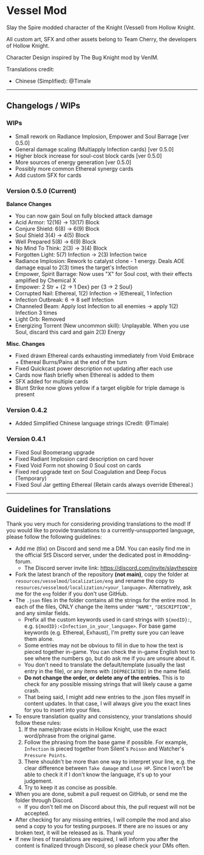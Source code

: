 # Vessel Mod

Slay the Spire modded character of the Knight (Vessel) from Hollow Knight.

All custom art, SFX and other assets belong to Team Cherry, the developers of Hollow Knight.

Character Design inspired by The Bug Knight mod by VenIM.

Translations credit:
- Chinese (Simplified): @Timale

---
## Changelogs / WIPs

### WIPs
- Small rework on Radiance Implosion, Empower and Soul Barrage [ver 0.5.0]
- General damage scaling (Multiapply Infection cards) [ver 0.5.0]
- Higher block increase for soul-cost block cards [ver 0.5.0]
- More sources of energy generation [ver 0.5.0]
- Possibly more common Ethereal synergy cards
- Add custom SFX for cards

### Version 0.5.0 (Current)
**Balance Changes**
- You can now gain Soul on fully blocked attack damage
- Acid Armor: 12(16) -> 13(17) Block
- Conjure Shield: 6(8) -> 6(9) Block
- Soul Shield 3(4) -> 4(5) Block
- Well Prepared 5(8) -> 6(9) Block
- No Mind To Think: 2(3) -> 3(4) Block
- Forgotten Light: 5(7) Infection -> 2(3) Infection twice
- Radiance Implosion: Rework to catalyst clone - 1 energy. Deals AOE damage equal to 2(3) times the target's Infection
- Empower, Spirit Barrage: Now uses "X" for Soul cost, with their effects amplified by Chemical X
- Empower: 2 Str + {2 -> 1 Dex} per {3 -> 2 Soul}
- Corrupted Nail: Ethereal, 1(2) Infection -> )Ethereal(, 1 Infection
- Infection Outbreak: 6 -> 8 self Infection
- Channeled Beam: Apply lost Infection to all enemies -> apply 1(2) Infection 3 times
- Light Orb: Removed
- Energizing Torrent (New uncommon skill): Unplayable. When you use Soul, discard this card and gain 2(3) Energy

**Misc. Changes**
- Fixed drawn Ethereal cards exhausting immediately from Void Embrace + Ethereal Burns/Pains at the end of the turn
- Fixed Quickcast power description not updating after each use
- Cards now flash briefly when Ethereal is added to them
- SFX added for multiple cards
- Blunt Strike now glows yellow if a target eligible for triple damage is present


### Version 0.4.2
- Added Simplified Chinese language strings (Credit: @Timale)

### Version 0.4.1
- Fixed Soul Boomerang upgrade
- Fixed Radiant Implosion card description on card hover
- Fixed Void Form not showing 0 Soul cost on cards
- Fixed red upgrade text on Soul Coagulation and Deep Focus (Temporary)
- Fixed Soul Jar getting Ethereal (Retain cards always override Ethereal.)

---
## Guidelines for Translations
Thank you very much for considering providing translations to the mod! If you would like to provide translations to a currently-unsupported language, please follow the following guidelines:

- Add me (tlix) on Discord and send me a DM. You can easily find me in the official StS Discord server, under the dedicated post in #modding-forum. 
  - The Discord server invite link: https://discord.com/invite/slaythespire
- Fork the latest branch of the repository **(not main)**, copy the folder at `resources/vesselmod/localization/eng` and rename the copy to `resources/vesselmod/localization/<your_language>`. Alternatively, ask me for the `eng` folder if you don't use GitHub.
- The `.json` files in the folder contains all the strings for the entire mod. In each of the files, ONLY change the items under `"NAME"`, `"DESCRIPTION"`, and any similar fields.
  - Prefix all the custom keywords used in card strings with `${modID}:`, e.g. `${modID}:<Infection_in_your_language>`. For base game keywords (e.g. Ethereal, Exhaust), I'm pretty sure you can leave them alone.
  - Some entries may not be obvious to fill in due to how the text is pieced together in-game. You can check the in-game English text to see where the numbers go, but do ask me if you are unsure about it.
  - You don't need to translate the default/template (usually the last entry in the file), or any items with `[DEPRECIATED]` in the name field.
  - **Do not change the order, or delete any of the entries.** This is to check for any possible missing strings that will likely cause a game crash.
  - That being said, I might add new entries to the .json files myself in content updates. In that case, I will always give you the exact lines for you to insert into your files.
- To ensure translation quality and consistency, your translations should follow these rules:
  1. If the name/phrase exists in Hollow Knight, use the exact word/phrase from the original game.
  2. Follow the phrasing from the base game if possible. For example, `Infection` is pieced together from Silent's `Poison` and Watcher's `Pressure Points`.
  3. There shouldn't be more than one way to interpret your line, e.g. the clear difference between `Take damage` and `Lose HP`. Since I won't be able to check it if I don't know the language, it's up to your judgement.
  4. Try to keep it as concise as possible.
- When you are done, submit a pull request on GitHub, or send me the folder through Discord.
  - If you don't tell me on Discord about this, the pull request will not be accepted. 
- After checking for any missing entries, I will compile the mod and also send a copy to you for testing purposes. If there are no issues or any broken text, it will be released as is. Thank you!
- If new lines of translations are required, I will inform you after the content is finalized through Discord, so please check your DMs often.
